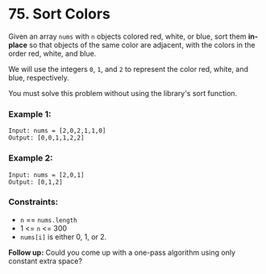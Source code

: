 # 75. Sort Colors

Given an array `nums` with `n` objects colored red, white, or blue, sort them **in-place** so that objects of the same color are adjacent, with the colors in the order red, white, and blue.

We will use the integers `0`, `1`, and `2` to represent the color red, white, and blue, respectively.

You must solve this problem without using the library's sort function.

### Example 1:

```text
Input: nums = [2,0,2,1,1,0]
Output: [0,0,1,1,2,2]
```

### Example 2:

```text
Input: nums = [2,0,1]
Output: [0,1,2]
```

### Constraints:

- `n` == `nums.length`
- 1 <= `n` <= 300
- `nums[i]` is either 0, 1, or 2.

**Follow up:** Could you come up with a one-pass algorithm using only constant extra space?
